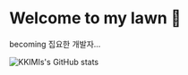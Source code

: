 # Welcome to my lawn :seedling:

becoming 집요한 개발자...



![KKIMIs's GitHub stats](https://github-readme-stats.vercel.app/api?username=KKIMIs&show_icons=true&theme=radical)
